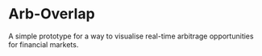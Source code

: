 # Arb-Overlap

A simple prototype for a way to visualise real-time arbitrage opportunities for financial markets.
